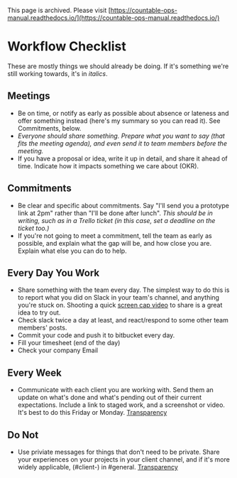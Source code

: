 This page is archived. Please visit [https://countable-ops-manual.readthedocs.io/](https://countable-ops-manual.readthedocs.io/)
# Workflow Checklist

These are mostly things we should already be doing. If it's something we're still working towards, it's in _italics_.

## Meetings
  * Be on time, or notify as early as possible about absence or lateness and offer something instead (here's my summary so you can read it). See Commitments, below.
  * _Everyone should share something. Prepare what you want to say (that fits the meeting agenda), and even send it to team members before the meeting._
  * If you have a proposal or idea, write it up in detail, and share it ahead of time. Indicate how it impacts something we care about (OKR).

## Commitments
  * Be clear and specific about commitments. Say "I'll send you a prototype link at 2pm" rather than "I'll be done after lunch". _This should be in writing, such as in a Trello ticket (in this case, set a deadline on the ticket too.)_
  * If you're not going to meet a commitment, tell the team as early as possible, and explain what the gap will be, and how close you are. Explain what else you can do to help.

## Every Day You Work
  * Share something with the team every day. The simplest way to do this is to report what you did on Slack in your team's channel, and anything you're stuck on. Shooting a quick [screen cap video]() to share is a great idea to try out.
  * Check slack twice a day at least, and react/respond to some other team members' posts.
  * Commit your code and push it to bitbucket every day.
  * Fill your timesheet (end of the day)
  * Check your company Email
## Every Week
  * Communicate with each client you are working with. Send them an update on what's done and what's pending out of their current expectations. Include a link to staged work, and a screenshot or video. It's best to do this Friday or Monday. [Transparency](../TRANSPARENCY.md)

## Do Not
  * Use priviate messages for things that don't need to be private. Share your experiences on your projects in your client channel, and if it's more widely applicable, (#client-<your client slug>) in #general. [Transparency](../TRANSPARENCY.md)
